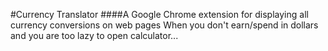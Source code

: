 #Currency Translator
####A Google Chrome extension for displaying all currency conversions on web pages
When you don't earn/spend in dollars and you are too lazy to open calculator...
